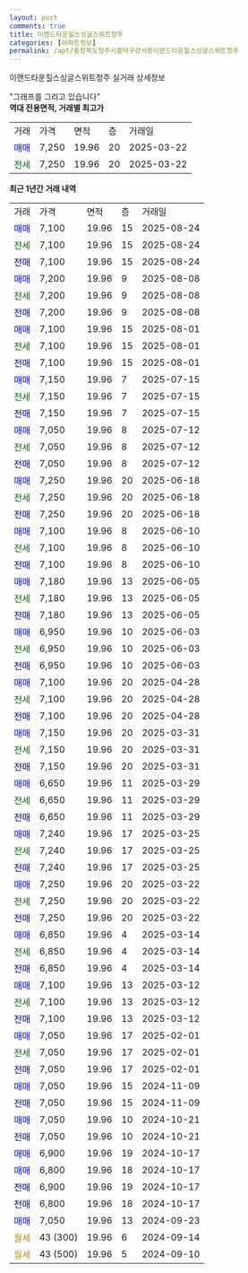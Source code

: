 ```yaml
---
layout: post
comments: true
title: 이랜드타운힐스싱글스위트청주
categories: [아파트정보]
permalink: /apt/충청북도청주시흥덕구강서동이랜드타운힐스싱글스위트청주
---
```


이랜드타운힐스싱글스위트청주 실거래 상세정보

<script type="text/javascript">
  google.charts.load('current', {'packages':['line', 'corechart']});
  google.charts.setOnLoadCallback(drawChart);

  function drawChart() {
    var data = new google.visualization.DataTable();
    data.addColumn('date', '거래일');
    data.addColumn('number', "매매");
    data.addColumn('number', "전세");
    data.addColumn('number', "전매");

    data.addRows([[new Date(Date.parse("2025-08-24")), 7100, null, null], [new Date(Date.parse("2025-08-24")), null, 7100, null], [new Date(Date.parse("2025-08-24")), null, null, 7100], [new Date(Date.parse("2025-08-08")), 7200, null, null], [new Date(Date.parse("2025-08-08")), null, 7200, null], [new Date(Date.parse("2025-08-08")), null, null, 7200], [new Date(Date.parse("2025-08-01")), 7100, null, null], [new Date(Date.parse("2025-08-01")), null, 7100, null], [new Date(Date.parse("2025-08-01")), null, null, 7100], [new Date(Date.parse("2025-07-15")), 7150, null, null], [new Date(Date.parse("2025-07-15")), null, 7150, null], [new Date(Date.parse("2025-07-15")), null, null, 7150], [new Date(Date.parse("2025-07-12")), 7050, null, null], [new Date(Date.parse("2025-07-12")), null, 7050, null], [new Date(Date.parse("2025-07-12")), null, null, 7050], [new Date(Date.parse("2025-06-18")), 7250, null, null], [new Date(Date.parse("2025-06-18")), null, 7250, null], [new Date(Date.parse("2025-06-18")), null, null, 7250], [new Date(Date.parse("2025-06-10")), 7100, null, null], [new Date(Date.parse("2025-06-10")), null, 7100, null], [new Date(Date.parse("2025-06-10")), null, null, 7100], [new Date(Date.parse("2025-06-05")), 7180, null, null], [new Date(Date.parse("2025-06-05")), null, 7180, null], [new Date(Date.parse("2025-06-05")), null, null, 7180], [new Date(Date.parse("2025-06-03")), 6950, null, null], [new Date(Date.parse("2025-06-03")), null, 6950, null], [new Date(Date.parse("2025-06-03")), null, null, 6950], [new Date(Date.parse("2025-04-28")), 7100, null, null], [new Date(Date.parse("2025-04-28")), null, 7100, null], [new Date(Date.parse("2025-04-28")), null, null, 7100], [new Date(Date.parse("2025-03-31")), 7150, null, null], [new Date(Date.parse("2025-03-31")), null, 7150, null], [new Date(Date.parse("2025-03-31")), null, null, 7150], [new Date(Date.parse("2025-03-29")), 6650, null, null], [new Date(Date.parse("2025-03-29")), null, 6650, null], [new Date(Date.parse("2025-03-29")), null, null, 6650], [new Date(Date.parse("2025-03-25")), 7240, null, null], [new Date(Date.parse("2025-03-25")), null, 7240, null], [new Date(Date.parse("2025-03-25")), null, null, 7240], [new Date(Date.parse("2025-03-22")), 7250, null, null], [new Date(Date.parse("2025-03-22")), null, 7250, null], [new Date(Date.parse("2025-03-22")), null, null, 7250], [new Date(Date.parse("2025-03-14")), 6850, null, null], [new Date(Date.parse("2025-03-14")), null, 6850, null], [new Date(Date.parse("2025-03-14")), null, null, 6850], [new Date(Date.parse("2025-03-12")), 7100, null, null], [new Date(Date.parse("2025-03-12")), null, 7100, null], [new Date(Date.parse("2025-03-12")), null, null, 7100], [new Date(Date.parse("2025-02-01")), 7050, null, null], [new Date(Date.parse("2025-02-01")), null, 7050, null], [new Date(Date.parse("2025-02-01")), null, null, 7050], [new Date(Date.parse("2024-11-09")), 7050, null, null], [new Date(Date.parse("2024-11-09")), null, null, 7050], [new Date(Date.parse("2024-10-21")), 7050, null, null], [new Date(Date.parse("2024-10-21")), null, null, 7050], [new Date(Date.parse("2024-10-17")), 6900, null, null], [new Date(Date.parse("2024-10-17")), 6800, null, null], [new Date(Date.parse("2024-10-17")), null, null, 6900], [new Date(Date.parse("2024-10-17")), null, null, 6800], [new Date(Date.parse("2024-09-23")), 7050, null, null], [new Date(Date.parse("2024-09-14")), null, null, null], [new Date(Date.parse("2024-09-10")), null, null, null]]);

    var options = {
      hAxis: {
        format: 'yyyy/MM/dd'
      },    
      lineWidth: 0,
      pointsVisible: true,    
      title: '최근 1년간 유형별 실거래가 분포',
      legend: { position: 'bottom' }
    };

    var formatter = new google.visualization.NumberFormat({pattern:'###,###'} );
    formatter.format(data, 1);
    formatter.format(data, 2);
    
    setTimeout(function() {
        var chart = new google.visualization.LineChart(document.getElementById('columnchart_material'));
        chart.draw(data, (options));
        document.getElementById('loading').style.display = 'none';
    }, 200);
  }
</script>


<div id="loading" style="z-index:20; display: block; margin-left: 0px">"그래프를 그리고 있습니다"</div>
<div id="columnchart_material" style="width: 95%; margin-left: 0px; display: block"></div>
<!-- contents start -->
<b>역대 전용면적, 거래별 최고가</b>
<table class="sortable">
    <tr>
      <td>거래</td>
      <td>가격</td>
      <td>면적</td>
      <td>층</td>
      <td>거래일</td>
    </tr>
        <tr>
          <td><a style="color: blue">매매</a></td>
          <td>7,250</td>
          <td>19.96</td>
          <td>20</td>
          <td>2025-03-22</td>
        </tr>        
        <tr>
              <td><a style="color: darkgreen">전세</a></td>
              <td>7,250</td>
              <td>19.96</td>
              <td>20</td>
              <td>2025-03-22</td>
            </tr>        
    
</table>

<b>최근 1년간 거래 내역</b>

<table class="sortable">
    <tr>
      <td>거래</td>
      <td>가격</td>
      <td>면적</td>
      <td>층</td>
      <td>거래일</td>
    </tr>
    <tr>
      <td><a style="color: blue">매매</a></td>
      <td>7,100</td>
      <td>19.96</td>
      <td>15</td>
      <td>2025-08-24</td>
    </tr>          <tr>
      <td><a style="color: darkgreen">전세</a></td>
      <td>7,100</td>
      <td>19.96</td>
      <td>15</td>
      <td>2025-08-24</td>
    </tr>          <tr>
      <td><a style="color: darkblue">전매</a></td>
      <td>7,100</td>
      <td>19.96</td>
      <td>15</td>
      <td>2025-08-24</td>
    </tr>          <tr>
      <td><a style="color: blue">매매</a></td>
      <td>7,200</td>
      <td>19.96</td>
      <td>9</td>
      <td>2025-08-08</td>
    </tr>          <tr>
      <td><a style="color: darkgreen">전세</a></td>
      <td>7,200</td>
      <td>19.96</td>
      <td>9</td>
      <td>2025-08-08</td>
    </tr>          <tr>
      <td><a style="color: darkblue">전매</a></td>
      <td>7,200</td>
      <td>19.96</td>
      <td>9</td>
      <td>2025-08-08</td>
    </tr>          <tr>
      <td><a style="color: blue">매매</a></td>
      <td>7,100</td>
      <td>19.96</td>
      <td>15</td>
      <td>2025-08-01</td>
    </tr>          <tr>
      <td><a style="color: darkgreen">전세</a></td>
      <td>7,100</td>
      <td>19.96</td>
      <td>15</td>
      <td>2025-08-01</td>
    </tr>          <tr>
      <td><a style="color: darkblue">전매</a></td>
      <td>7,100</td>
      <td>19.96</td>
      <td>15</td>
      <td>2025-08-01</td>
    </tr>          <tr>
      <td><a style="color: blue">매매</a></td>
      <td>7,150</td>
      <td>19.96</td>
      <td>7</td>
      <td>2025-07-15</td>
    </tr>          <tr>
      <td><a style="color: darkgreen">전세</a></td>
      <td>7,150</td>
      <td>19.96</td>
      <td>7</td>
      <td>2025-07-15</td>
    </tr>          <tr>
      <td><a style="color: darkblue">전매</a></td>
      <td>7,150</td>
      <td>19.96</td>
      <td>7</td>
      <td>2025-07-15</td>
    </tr>          <tr>
      <td><a style="color: blue">매매</a></td>
      <td>7,050</td>
      <td>19.96</td>
      <td>8</td>
      <td>2025-07-12</td>
    </tr>          <tr>
      <td><a style="color: darkgreen">전세</a></td>
      <td>7,050</td>
      <td>19.96</td>
      <td>8</td>
      <td>2025-07-12</td>
    </tr>          <tr>
      <td><a style="color: darkblue">전매</a></td>
      <td>7,050</td>
      <td>19.96</td>
      <td>8</td>
      <td>2025-07-12</td>
    </tr>          <tr>
      <td><a style="color: blue">매매</a></td>
      <td>7,250</td>
      <td>19.96</td>
      <td>20</td>
      <td>2025-06-18</td>
    </tr>          <tr>
      <td><a style="color: darkgreen">전세</a></td>
      <td>7,250</td>
      <td>19.96</td>
      <td>20</td>
      <td>2025-06-18</td>
    </tr>          <tr>
      <td><a style="color: darkblue">전매</a></td>
      <td>7,250</td>
      <td>19.96</td>
      <td>20</td>
      <td>2025-06-18</td>
    </tr>          <tr>
      <td><a style="color: blue">매매</a></td>
      <td>7,100</td>
      <td>19.96</td>
      <td>8</td>
      <td>2025-06-10</td>
    </tr>          <tr>
      <td><a style="color: darkgreen">전세</a></td>
      <td>7,100</td>
      <td>19.96</td>
      <td>8</td>
      <td>2025-06-10</td>
    </tr>          <tr>
      <td><a style="color: darkblue">전매</a></td>
      <td>7,100</td>
      <td>19.96</td>
      <td>8</td>
      <td>2025-06-10</td>
    </tr>          <tr>
      <td><a style="color: blue">매매</a></td>
      <td>7,180</td>
      <td>19.96</td>
      <td>13</td>
      <td>2025-06-05</td>
    </tr>          <tr>
      <td><a style="color: darkgreen">전세</a></td>
      <td>7,180</td>
      <td>19.96</td>
      <td>13</td>
      <td>2025-06-05</td>
    </tr>          <tr>
      <td><a style="color: darkblue">전매</a></td>
      <td>7,180</td>
      <td>19.96</td>
      <td>13</td>
      <td>2025-06-05</td>
    </tr>          <tr>
      <td><a style="color: blue">매매</a></td>
      <td>6,950</td>
      <td>19.96</td>
      <td>10</td>
      <td>2025-06-03</td>
    </tr>          <tr>
      <td><a style="color: darkgreen">전세</a></td>
      <td>6,950</td>
      <td>19.96</td>
      <td>10</td>
      <td>2025-06-03</td>
    </tr>          <tr>
      <td><a style="color: darkblue">전매</a></td>
      <td>6,950</td>
      <td>19.96</td>
      <td>10</td>
      <td>2025-06-03</td>
    </tr>          <tr>
      <td><a style="color: blue">매매</a></td>
      <td>7,100</td>
      <td>19.96</td>
      <td>20</td>
      <td>2025-04-28</td>
    </tr>          <tr>
      <td><a style="color: darkgreen">전세</a></td>
      <td>7,100</td>
      <td>19.96</td>
      <td>20</td>
      <td>2025-04-28</td>
    </tr>          <tr>
      <td><a style="color: darkblue">전매</a></td>
      <td>7,100</td>
      <td>19.96</td>
      <td>20</td>
      <td>2025-04-28</td>
    </tr>          <tr>
      <td><a style="color: blue">매매</a></td>
      <td>7,150</td>
      <td>19.96</td>
      <td>20</td>
      <td>2025-03-31</td>
    </tr>          <tr>
      <td><a style="color: darkgreen">전세</a></td>
      <td>7,150</td>
      <td>19.96</td>
      <td>20</td>
      <td>2025-03-31</td>
    </tr>          <tr>
      <td><a style="color: darkblue">전매</a></td>
      <td>7,150</td>
      <td>19.96</td>
      <td>20</td>
      <td>2025-03-31</td>
    </tr>          <tr>
      <td><a style="color: blue">매매</a></td>
      <td>6,650</td>
      <td>19.96</td>
      <td>11</td>
      <td>2025-03-29</td>
    </tr>          <tr>
      <td><a style="color: darkgreen">전세</a></td>
      <td>6,650</td>
      <td>19.96</td>
      <td>11</td>
      <td>2025-03-29</td>
    </tr>          <tr>
      <td><a style="color: darkblue">전매</a></td>
      <td>6,650</td>
      <td>19.96</td>
      <td>11</td>
      <td>2025-03-29</td>
    </tr>          <tr>
      <td><a style="color: blue">매매</a></td>
      <td>7,240</td>
      <td>19.96</td>
      <td>17</td>
      <td>2025-03-25</td>
    </tr>          <tr>
      <td><a style="color: darkgreen">전세</a></td>
      <td>7,240</td>
      <td>19.96</td>
      <td>17</td>
      <td>2025-03-25</td>
    </tr>          <tr>
      <td><a style="color: darkblue">전매</a></td>
      <td>7,240</td>
      <td>19.96</td>
      <td>17</td>
      <td>2025-03-25</td>
    </tr>          <tr>
      <td><a style="color: blue">매매</a></td>
      <td>7,250</td>
      <td>19.96</td>
      <td>20</td>
      <td>2025-03-22</td>
    </tr>          <tr>
      <td><a style="color: darkgreen">전세</a></td>
      <td>7,250</td>
      <td>19.96</td>
      <td>20</td>
      <td>2025-03-22</td>
    </tr>          <tr>
      <td><a style="color: darkblue">전매</a></td>
      <td>7,250</td>
      <td>19.96</td>
      <td>20</td>
      <td>2025-03-22</td>
    </tr>          <tr>
      <td><a style="color: blue">매매</a></td>
      <td>6,850</td>
      <td>19.96</td>
      <td>4</td>
      <td>2025-03-14</td>
    </tr>          <tr>
      <td><a style="color: darkgreen">전세</a></td>
      <td>6,850</td>
      <td>19.96</td>
      <td>4</td>
      <td>2025-03-14</td>
    </tr>          <tr>
      <td><a style="color: darkblue">전매</a></td>
      <td>6,850</td>
      <td>19.96</td>
      <td>4</td>
      <td>2025-03-14</td>
    </tr>          <tr>
      <td><a style="color: blue">매매</a></td>
      <td>7,100</td>
      <td>19.96</td>
      <td>13</td>
      <td>2025-03-12</td>
    </tr>          <tr>
      <td><a style="color: darkgreen">전세</a></td>
      <td>7,100</td>
      <td>19.96</td>
      <td>13</td>
      <td>2025-03-12</td>
    </tr>          <tr>
      <td><a style="color: darkblue">전매</a></td>
      <td>7,100</td>
      <td>19.96</td>
      <td>13</td>
      <td>2025-03-12</td>
    </tr>          <tr>
      <td><a style="color: blue">매매</a></td>
      <td>7,050</td>
      <td>19.96</td>
      <td>17</td>
      <td>2025-02-01</td>
    </tr>          <tr>
      <td><a style="color: darkgreen">전세</a></td>
      <td>7,050</td>
      <td>19.96</td>
      <td>17</td>
      <td>2025-02-01</td>
    </tr>          <tr>
      <td><a style="color: darkblue">전매</a></td>
      <td>7,050</td>
      <td>19.96</td>
      <td>17</td>
      <td>2025-02-01</td>
    </tr>          <tr>
      <td><a style="color: blue">매매</a></td>
      <td>7,050</td>
      <td>19.96</td>
      <td>15</td>
      <td>2024-11-09</td>
    </tr>          <tr>
      <td><a style="color: darkblue">전매</a></td>
      <td>7,050</td>
      <td>19.96</td>
      <td>15</td>
      <td>2024-11-09</td>
    </tr>          <tr>
      <td><a style="color: blue">매매</a></td>
      <td>7,050</td>
      <td>19.96</td>
      <td>10</td>
      <td>2024-10-21</td>
    </tr>          <tr>
      <td><a style="color: darkblue">전매</a></td>
      <td>7,050</td>
      <td>19.96</td>
      <td>10</td>
      <td>2024-10-21</td>
    </tr>          <tr>
      <td><a style="color: blue">매매</a></td>
      <td>6,900</td>
      <td>19.96</td>
      <td>19</td>
      <td>2024-10-17</td>
    </tr>          <tr>
      <td><a style="color: blue">매매</a></td>
      <td>6,800</td>
      <td>19.96</td>
      <td>18</td>
      <td>2024-10-17</td>
    </tr>          <tr>
      <td><a style="color: darkblue">전매</a></td>
      <td>6,900</td>
      <td>19.96</td>
      <td>19</td>
      <td>2024-10-17</td>
    </tr>          <tr>
      <td><a style="color: darkblue">전매</a></td>
      <td>6,800</td>
      <td>19.96</td>
      <td>18</td>
      <td>2024-10-17</td>
    </tr>          <tr>
      <td><a style="color: blue">매매</a></td>
      <td>7,050</td>
      <td>19.96</td>
      <td>13</td>
      <td>2024-09-23</td>
    </tr>          <tr>
      <td><a style="color: darkgoldenrod">월세</a></td>
      <td>43 (300)</td>
      <td>19.96</td>
      <td>6</td>
      <td>2024-09-14</td>
    </tr>          <tr>
      <td><a style="color: darkgoldenrod">월세</a></td>
      <td>43 (500)</td>
      <td>19.96</td>
      <td>5</td>
      <td>2024-09-10</td>
    </tr>      </table>
<!-- contents end -->    

